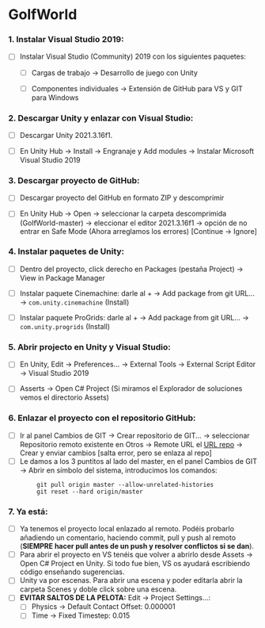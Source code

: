 # GolfWorld


### 1. Instalar Visual Studio 2019:
  - [ ] Instalar Visual Studio (Community) 2019 con los siguientes paquetes:
    - [ ] Cargas de trabajo -> Desarrollo de juego con Unity
    - [ ] Componentes individuales -> Extensión de GitHub para VS y GIT para Windows


### 2. Descargar Unity y enlazar con Visual Studio:
  - [ ] Descargar Unity 2021.3.16f1.
  - [ ] En Unity Hub -> Install -> Engranaje y Add modules -> Instalar Microsoft Visual Studio 2019


### 3. Descargar proyecto de GitHub:
  - [ ] Descargar proyecto del GitHub en formato ZIP y descomprimir
  - [ ] En Unity Hub -> Open -> seleccionar la carpeta descomprimida (GolfWorld-master) -> eleccionar el editor 2021.3.16f1 -> opción de no entrar en Safe Mode (Ahora arreglamos los errores) [Continue -> Ignore]


### 4. Instalar paquetes de Unity:
  - [ ] Dentro del proyecto, click derecho en Packages (pestaña Project) -> View in Package Manager
  - [ ] Instalar paquete Cinemachine: darle al + -> Add package from git URL... -> ```com.unity.cinemachine``` (Install)
  - [ ] Instalar paquete ProGrids: darle al + -> Add package from git URL... -> ```com.unity.progrids``` (Install)


### 5. Abrir projecto en Unity y Visual Studio:
  - [ ] En Unity, Edit -> Preferences... -> External Tools -> External Script Editor -> Visual Studio 2019
  - [ ] Asserts -> Open C# Project (Si miramos el Explorador de soluciones vemos el directorio Assets)


### 6. Enlazar el proyecto con el repositorio GitHub:
  - [ ] Ir al panel Cambios de GIT -> Crear repositorio de GIT... -> seleccionar Repositorio remoto existente en Otros -> Remote URL el [URL repo](https://github.com/samuel0122/GolfWorld.git) -> Crear y enviar cambios [salta error, pero se enlaza al repo]
  - [ ] Le damos a los 3 puntitos al lado del master, en el panel Cambios de GIT -> Abrir en símbolo del sistema, introducimos los comandos:
```   
        git pull origin master --allow-unrelated-histories
        git reset --hard origin/master
```


### 7. Ya está:
  - [ ] Ya tenemos el proyecto local enlazado al remoto. Podéis probarlo añadiendo un comentario, haciendo commit, pull y push al remoto (**__SIEMPRE__ hacer pull antes de un push y resolver conflictos si se dan**).
  - [ ] Para abrir el proyecto en VS tenéis que volver a abrirlo desde Assets -> Open C# Project en Unity. Si todo fue bien, VS os ayudará escribiendo código enseñando sugerencias.
  - [ ] Unity va por escenas. Para abrir una escena y poder editarla abrir la carpeta Scenes y doble click sobre una escena.
  - [ ] **__EVITAR SALTOS DE LA PELOTA:__** Edit -> Project Settings...:
    - [ ] Physics -> Default Contact Offset: 0.000001
    - [ ] Time -> Fixed Timestep: 0.015
